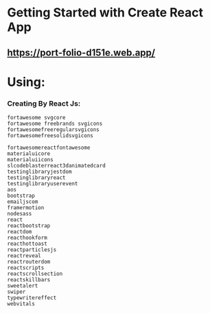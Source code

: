# Getting Started with Create React App

## https://port-folio-d151e.web.app/


# Using:
### Creating By React Js:

    fortawesome svgcore
    fortawesome freebrands svgicons
    fortawesomefreeregularsvgicons
    fortawesomefreesolidsvgicons

    fortawesomereactfontawesome
    materialuicore
    materialuiicons
    slcodeblasterreact3danimatedcard
    testinglibraryjestdom
    testinglibraryreact
    testinglibraryuserevent
    aos
    bootstrap
    emailjscom
    framermotion
    nodesass
    react
    reactbootstrap 
    reactdom
    reacthookform
    reacthottoast
    reactparticlesjs
    reactreveal
    reactrouterdom
    reactscripts
    reactscrollsection
    reactskillbars
    sweetalert
    swiper
    typewritereffect
    webvitals